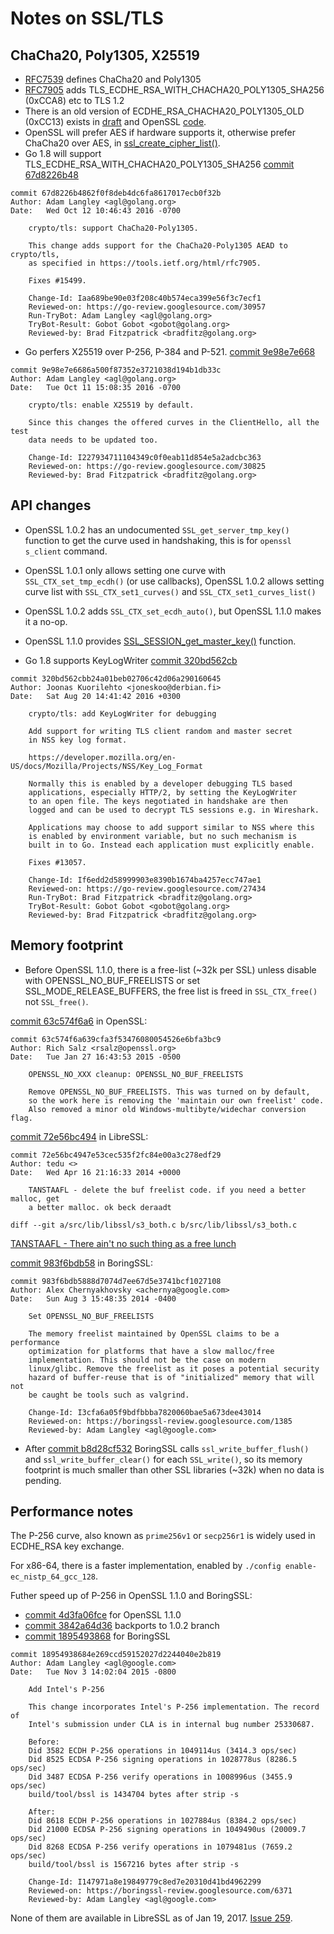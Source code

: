 # Notes on SSL/TLS

## ChaCha20, Poly1305, X25519
* [RFC7539](https://tools.ietf.org/html/rfc7539) defines ChaCha20 and Poly1305
* [RFC7905](https://tools.ietf.org/html/rfc7905) adds TLS_ECDHE_RSA_WITH_CHACHA20_POLY1305_SHA256 (0xCCA8) etc to TLS 1.2
* There is an old version of ECDHE_RSA_CHACHA20_POLY1305_OLD (0xCC13) exists in [draft](https://tools.ietf.org/html/draft-agl-tls-chacha20poly1305) and OpenSSL [code](https://boringssl.googlesource.com/boringssl/+/271777f5ac6c7f7d1aaf95b91c5a5bef86da6363).
* OpenSSL will prefer AES if hardware supports it, otherwise prefer ChaCha20 over AES, in [ssl_create_cipher_list()](https://github.com/libressl-portable/openbsd/blob/master/src/lib/libssl/ssl_ciph.c#L1397).
* Go 1.8 will support TLS_ECDHE_RSA_WITH_CHACHA20_POLY1305_SHA256 [commit 67d8226b48](https://go.googlesource.com/go/+/67d8226b4862f0f8deb4dc6fa8617017ecb0f32b)

```text
commit 67d8226b4862f0f8deb4dc6fa8617017ecb0f32b
Author: Adam Langley <agl@golang.org>
Date:   Wed Oct 12 10:46:43 2016 -0700

    crypto/tls: support ChaCha20-Poly1305.

    This change adds support for the ChaCha20-Poly1305 AEAD to crypto/tls,
    as specified in https://tools.ietf.org/html/rfc7905.

    Fixes #15499.

    Change-Id: Iaa689be90e03f208c40b574eca399e56f3c7ecf1
    Reviewed-on: https://go-review.googlesource.com/30957
    Run-TryBot: Adam Langley <agl@golang.org>
    TryBot-Result: Gobot Gobot <gobot@golang.org>
    Reviewed-by: Brad Fitzpatrick <bradfitz@golang.org>
```

* Go perfers X25519 over P-256, P-384 and P-521. [commit 9e98e7e668](https://go.googlesource.com/go/+/9e98e7e6686a500f87352e3721038d194b1db33c)

```text
commit 9e98e7e6686a500f87352e3721038d194b1db33c
Author: Adam Langley <agl@golang.org>
Date:   Tue Oct 11 15:08:35 2016 -0700

    crypto/tls: enable X25519 by default.

    Since this changes the offered curves in the ClientHello, all the test
    data needs to be updated too.

    Change-Id: I227934711104349c0f0eab11d854e5a2adcbc363
    Reviewed-on: https://go-review.googlesource.com/30825
    Reviewed-by: Brad Fitzpatrick <bradfitz@golang.org>
```

## API changes

* OpenSSL 1.0.2 has an undocumented `SSL_get_server_tmp_key()` function to get the curve used in handshaking, this is for `openssl s_client` command.
* OpenSSL 1.0.1 only allows setting one curve with `SSL_CTX_set_tmp_ecdh()` (or use callbacks), OpenSSL 1.0.2 allows setting curve list with `SSL_CTX_set1_curves()` and `SSL_CTX_set1_curves_list()`
* OpenSSL 1.0.2 adds `SSL_CTX_set_ecdh_auto()`, but OpenSSL 1.1.0 makes it a no-op.
* OpenSSL 1.1.0 provides [SSL_SESSION_get_master_key()](https://www.openssl.org/docs/man1.1.0/ssl/SSL_get_client_random.html) function.

* Go 1.8 supports KeyLogWriter [commit 320bd562cb](https://go.googlesource.com/go/+/320bd562cbb24a01beb02706c42d06a290160645)

```text
commit 320bd562cbb24a01beb02706c42d06a290160645
Author: Joonas Kuorilehto <joneskoo@derbian.fi>
Date:   Sat Aug 20 14:41:42 2016 +0300

    crypto/tls: add KeyLogWriter for debugging

    Add support for writing TLS client random and master secret
    in NSS key log format.

    https://developer.mozilla.org/en-US/docs/Mozilla/Projects/NSS/Key_Log_Format

    Normally this is enabled by a developer debugging TLS based
    applications, especially HTTP/2, by setting the KeyLogWriter
    to an open file. The keys negotiated in handshake are then
    logged and can be used to decrypt TLS sessions e.g. in Wireshark.

    Applications may choose to add support similar to NSS where this
    is enabled by environment variable, but no such mechanism is
    built in to Go. Instead each application must explicitly enable.

    Fixes #13057.

    Change-Id: If6edd2d58999903e8390b1674ba4257ecc747ae1
    Reviewed-on: https://go-review.googlesource.com/27434
    Run-TryBot: Brad Fitzpatrick <bradfitz@golang.org>
    TryBot-Result: Gobot Gobot <gobot@golang.org>
    Reviewed-by: Brad Fitzpatrick <bradfitz@golang.org>
```

## Memory footprint

* Before OpenSSL 1.1.0, there is a free-list (~32k per SSL) unless disable with OPENSSL_NO_BUF_FREELISTS or set SSL_MODE_RELEASE_BUFFERS, the free list is freed in `SSL_CTX_free()` not `SSL_free()`.

[commit 63c574f6a6](https://github.com/openssl/openssl/commit/63c574f6a639cfa3f53476080054526e6bfa3bc9) in OpenSSL:

```text
commit 63c574f6a639cfa3f53476080054526e6bfa3bc9
Author: Rich Salz <rsalz@openssl.org>
Date:   Tue Jan 27 16:43:53 2015 -0500

    OPENSSL_NO_XXX cleanup: OPENSSL_NO_BUF_FREELISTS

    Remove OPENSSL_NO_BUF_FREELISTS. This was turned on by default,
    so the work here is removing the 'maintain our own freelist' code.
    Also removed a minor old Windows-multibyte/widechar conversion flag.
```

[commit 72e56bc494](https://github.com/libressl-portable/openbsd/commit/72e56bc4947e53cec535f2fc84e00a3c278edf29) in LibreSSL:

```text
commit 72e56bc4947e53cec535f2fc84e00a3c278edf29
Author: tedu <>
Date:   Wed Apr 16 21:16:33 2014 +0000

    TANSTAAFL - delete the buf freelist code. if you need a better malloc, get
    a better malloc. ok beck deraadt

diff --git a/src/lib/libssl/s3_both.c b/src/lib/libssl/s3_both.c
```
[TANSTAAFL - There ain't no such thing as a free lunch](https://en.wikipedia.org/wiki/There_ain't_no_such_thing_as_a_free_lunch)

[commit 983f6bdb58](https://boringssl.googlesource.com/boringssl/+/983f6bdb5888d7074d7ee67d5e3741bcf1027108%5E%21/) in BoringSSL:

```text
commit 983f6bdb5888d7074d7ee67d5e3741bcf1027108
Author: Alex Chernyakhovsky <achernya@google.com>
Date:   Sun Aug 3 15:48:35 2014 -0400

    Set OPENSSL_NO_BUF_FREELISTS

    The memory freelist maintained by OpenSSL claims to be a performance
    optimization for platforms that have a slow malloc/free
    implementation. This should not be the case on modern
    linux/glibc. Remove the freelist as it poses a potential security
    hazard of buffer-reuse that is of "initialized" memory that will not
    be caught be tools such as valgrind.

    Change-Id: I3cfa6a05f9bdfbbba7820060bae5a673dee43014
    Reviewed-on: https://boringssl-review.googlesource.com/1385
    Reviewed-by: Adam Langley <agl@google.com>
```

* After [commit b8d28cf532](https://boringssl.googlesource.com/boringssl/+/b8d28cf532e6dde3d5684ededb3878b05e692e00) BoringSSL calls `ssl_write_buffer_flush()` and `ssl_write_buffer_clear()` for each `SSL_write()`, so its memory footprint is much smaller than other SSL libraries (~32k) when no data is pending.

## Performance notes

The P-256 curve, also known as `prime256v1` or `secp256r1` is widely used in ECDHE_RSA key exchange.

For x86-64, there is a faster implementation, enabled by `./config enable-ec_nistp_64_gcc_128`.

Futher speed up of P-256 in OpenSSL 1.1.0 and BoringSSL:

* [commit 4d3fa06fce](https://github.com/openssl/openssl/commit/4d3fa06fce52682bfbc503c7ded2d0289e3f8cde) for OpenSSL 1.1.0
* [commit 3842a64d36](https://github.com/openssl/openssl/commit/3842a64d36bc47ef7cc1370147fd0e5b60a27a2b) backports to 1.0.2 branch
* [commit 1895493868](https://boringssl.googlesource.com/boringssl/+/18954938684e269ccd59152027d2244040e2b819) for BoringSSL

```text
commit 18954938684e269ccd59152027d2244040e2b819
Author: Adam Langley <agl@google.com>
Date:   Tue Nov 3 14:02:04 2015 -0800

    Add Intel's P-256

    This change incorporates Intel's P-256 implementation. The record of
    Intel's submission under CLA is in internal bug number 25330687.

    Before:
    Did 3582 ECDH P-256 operations in 1049114us (3414.3 ops/sec)
    Did 8525 ECDSA P-256 signing operations in 1028778us (8286.5 ops/sec)
    Did 3487 ECDSA P-256 verify operations in 1008996us (3455.9 ops/sec)
    build/tool/bssl is 1434704 bytes after strip -s

    After:
    Did 8618 ECDH P-256 operations in 1027884us (8384.2 ops/sec)
    Did 21000 ECDSA P-256 signing operations in 1049490us (20009.7 ops/sec)
    Did 8268 ECDSA P-256 verify operations in 1079481us (7659.2 ops/sec)
    build/tool/bssl is 1567216 bytes after strip -s

    Change-Id: I147971a8e19849779c8ed7e20310d41bd4962299
    Reviewed-on: https://boringssl-review.googlesource.com/6371
    Reviewed-by: Adam Langley <agl@google.com>
```

None of them are available in LibreSSL as of Jan 19, 2017. [Issue 259](https://github.com/libressl-portable/portable/issues/259).
